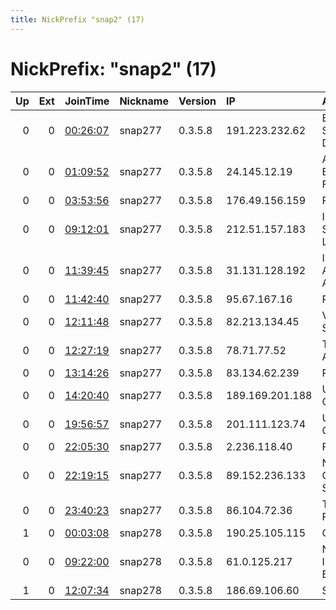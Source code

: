 ```yaml
---
title: NickPrefix "snap2" (17)
---
```


# NickPrefix: "snap2" (17)

|   Up |   Ext | JoinTime                                                                                            | Nickname   | Version   | IP              | AS                                       | CC   |   ORp |   Dirp | OS    | Contact   |   eFamMembers |
|-----:|------:|:----------------------------------------------------------------------------------------------------|:-----------|:----------|:----------------|:-----------------------------------------|:-----|------:|-------:|:------|:----------|--------------:|
|    0 |     0 | [00:26:07](https://metrics.torproject.org/rs.html#details/5DD3BA4F7C3D241D2634E4C73153B11C1D06603A) | snap277    | 0.3.5.8   | 191.223.232.62  | Brasil Telecom S/A - Filial Distrito Fed | br   | 38215 |      0 | Linux | None      |             1 |
|    0 |     0 | [01:09:52](https://metrics.torproject.org/rs.html#details/78384063550CD292B30C6ED5B553B38BC43706D4) | snap277    | 0.3.5.8   | 24.145.12.19    | Atlantic Broadband Finance, LLC          | us   | 35313 |      0 | Linux | None      |             1 |
|    0 |     0 | [03:53:56](https://metrics.torproject.org/rs.html#details/6C364D73DA57663D72C0D0A475BF7A09BE4D02BF) | snap277    | 0.3.5.8   | 176.49.156.159  | Rostelecom                               | ru   | 33827 |      0 | Linux | None      |             1 |
|    0 |     0 | [09:12:01](https://metrics.torproject.org/rs.html#details/4CAD88D114D6C6DE283B247ABA4F2938D22414BB) | snap277    | 0.3.5.8   | 212.51.157.183  | Init7 Switzerland Ltd.                   | ch   | 34775 |      0 | Linux | None      |             1 |
|    0 |     0 | [11:39:45](https://metrics.torproject.org/rs.html#details/68DF65BE08C214FD5402D09C562C34160CB3F41F) | snap277    | 0.3.5.8   | 31.131.128.192  | IE Parhomenko Aleksey Aleksandrovich     | ua   | 41297 |      0 | Linux | None      |             1 |
|    0 |     0 | [11:42:40](https://metrics.torproject.org/rs.html#details/B20CD8D8F34660A68A4A3EBCA6387F5E2DC020CE) | snap277    | 0.3.5.8   | 95.67.167.16    | Rostelecom                               | ru   | 39677 |      0 | Linux | None      |             1 |
|    0 |     0 | [12:11:48](https://metrics.torproject.org/rs.html#details/29063AB51A7948F9C1CDFA5C3CFA97C701EB8E1C) | snap277    | 0.3.5.8   | 82.213.134.45   | Vodafone Spain                           | es   | 36897 |      0 | Linux | None      |             1 |
|    0 |     0 | [12:27:19](https://metrics.torproject.org/rs.html#details/66C14FD32D63ACD785CFE36E7DE7BD355BA8DFE9) | snap277    | 0.3.5.8   | 78.71.77.52     | Telia Company AB                         | se   | 34211 |      0 | Linux | None      |             1 |
|    0 |     0 | [13:14:26](https://metrics.torproject.org/rs.html#details/F2F0C5385AE6C6ADE4221A402E2C5A5D101A8644) | snap277    | 0.3.5.8   | 83.134.62.239   | Proximus NV                              | be   | 43459 |      0 | Linux | None      |             1 |
|    0 |     0 | [14:20:40](https://metrics.torproject.org/rs.html#details/0EA14B6E5044AED441A3CD4747E778728B8C5AB6) | snap277    | 0.3.5.8   | 189.169.201.188 | Uninet S.A. de C.V.                      | mx   | 40735 |      0 | Linux | None      |             1 |
|    0 |     0 | [19:56:57](https://metrics.torproject.org/rs.html#details/476B2E1405D545F57E4F2030E66CE43E8FFA1D2B) | snap277    | 0.3.5.8   | 201.111.123.74  | Uninet S.A. de C.V.                      | mx   | 32889 |      0 | Linux | None      |             1 |
|    0 |     0 | [22:05:30](https://metrics.torproject.org/rs.html#details/D6FC3823490AD7CD0C18ED0EB4BB464DEAA22104) | snap277    | 0.3.5.8   | 2.236.118.40    | Fastweb                                  | it   | 42373 |      0 | Linux | None      |             1 |
|    0 |     0 | [22:19:15](https://metrics.torproject.org/rs.html#details/56CB14FDE61B17AEC65B77AEA7BBAC9E647CF045) | snap277    | 0.3.5.8   | 89.152.236.133  | Nos Comunicacoes, S.A.                   | pt   | 38625 |      0 | Linux | None      |             1 |
|    0 |     0 | [23:40:23](https://metrics.torproject.org/rs.html#details/2BBD1BCD3DC090FDE033223E9C2C19FD0ADE8D67) | snap277    | 0.3.5.8   | 86.104.72.36    | Tele Rom Proiect Srl                     | ro   | 44207 |      0 | Linux | None      |             1 |
|    1 |     0 | [00:03:08](https://metrics.torproject.org/rs.html#details/220AAD9ECC8FCC4864DE2E5595D253DA43914218) | snap278    | 0.3.5.8   | 190.25.105.115  | Colombia                                 | co   | 40123 |      0 | Linux | None      |             1 |
|    0 |     0 | [09:22:00](https://metrics.torproject.org/rs.html#details/DBD206D01EF5FA5AC08C0024FF385568A05350E9) | snap278    | 0.3.5.8   | 61.0.125.217    | National Internet Backbone               | in   | 45793 |      0 | Linux | None      |             1 |
|    1 |     0 | [12:07:34](https://metrics.torproject.org/rs.html#details/02B09F9D17240A37CE3B9E4A42F158810FC6F4E5) | snap278    | 0.3.5.8   | 186.69.106.60   | Satnet                                   | ec   | 34986 |      0 | Linux | None      |             1 |
